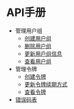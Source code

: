 # API手册
* 管理用户组
    * [创建用户组](management_monitor/utoken/developer/mgr_client/create_client)
    * [删除用户组](management_monitor/utoken/developer/mgr_client/delete_client)
    * [更新用户组信息](management_monitor/utoken/developer/mgr_client/update_client)
    * [查看用户组](management_monitor/utoken/developer/mgr_client/query_client)
* 管理令牌
    * [创建令牌](management_monitor/utoken/developer/mgr_token/create_token)
    * [更新令牌续期方式](management_monitor/utoken/developer/mgr_token/update_token)
    * [查看令牌](management_monitor/utoken/developer/mgr_token/query_token)
* [错误码表](management_monitor/utoken/developer/errorcode)
